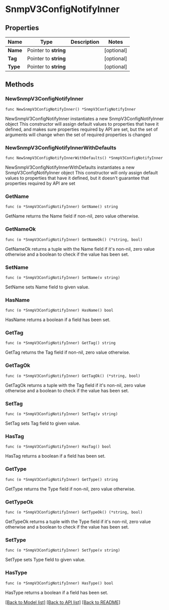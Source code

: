 # SnmpV3ConfigNotifyInner

## Properties

Name | Type | Description | Notes
------------ | ------------- | ------------- | -------------
**Name** | Pointer to **string** |  | [optional] 
**Tag** | Pointer to **string** |  | [optional] 
**Type** | Pointer to **string** |  | [optional] 

## Methods

### NewSnmpV3ConfigNotifyInner

`func NewSnmpV3ConfigNotifyInner() *SnmpV3ConfigNotifyInner`

NewSnmpV3ConfigNotifyInner instantiates a new SnmpV3ConfigNotifyInner object
This constructor will assign default values to properties that have it defined,
and makes sure properties required by API are set, but the set of arguments
will change when the set of required properties is changed

### NewSnmpV3ConfigNotifyInnerWithDefaults

`func NewSnmpV3ConfigNotifyInnerWithDefaults() *SnmpV3ConfigNotifyInner`

NewSnmpV3ConfigNotifyInnerWithDefaults instantiates a new SnmpV3ConfigNotifyInner object
This constructor will only assign default values to properties that have it defined,
but it doesn't guarantee that properties required by API are set

### GetName

`func (o *SnmpV3ConfigNotifyInner) GetName() string`

GetName returns the Name field if non-nil, zero value otherwise.

### GetNameOk

`func (o *SnmpV3ConfigNotifyInner) GetNameOk() (*string, bool)`

GetNameOk returns a tuple with the Name field if it's non-nil, zero value otherwise
and a boolean to check if the value has been set.

### SetName

`func (o *SnmpV3ConfigNotifyInner) SetName(v string)`

SetName sets Name field to given value.

### HasName

`func (o *SnmpV3ConfigNotifyInner) HasName() bool`

HasName returns a boolean if a field has been set.

### GetTag

`func (o *SnmpV3ConfigNotifyInner) GetTag() string`

GetTag returns the Tag field if non-nil, zero value otherwise.

### GetTagOk

`func (o *SnmpV3ConfigNotifyInner) GetTagOk() (*string, bool)`

GetTagOk returns a tuple with the Tag field if it's non-nil, zero value otherwise
and a boolean to check if the value has been set.

### SetTag

`func (o *SnmpV3ConfigNotifyInner) SetTag(v string)`

SetTag sets Tag field to given value.

### HasTag

`func (o *SnmpV3ConfigNotifyInner) HasTag() bool`

HasTag returns a boolean if a field has been set.

### GetType

`func (o *SnmpV3ConfigNotifyInner) GetType() string`

GetType returns the Type field if non-nil, zero value otherwise.

### GetTypeOk

`func (o *SnmpV3ConfigNotifyInner) GetTypeOk() (*string, bool)`

GetTypeOk returns a tuple with the Type field if it's non-nil, zero value otherwise
and a boolean to check if the value has been set.

### SetType

`func (o *SnmpV3ConfigNotifyInner) SetType(v string)`

SetType sets Type field to given value.

### HasType

`func (o *SnmpV3ConfigNotifyInner) HasType() bool`

HasType returns a boolean if a field has been set.


[[Back to Model list]](../README.md#documentation-for-models) [[Back to API list]](../README.md#documentation-for-api-endpoints) [[Back to README]](../README.md)


